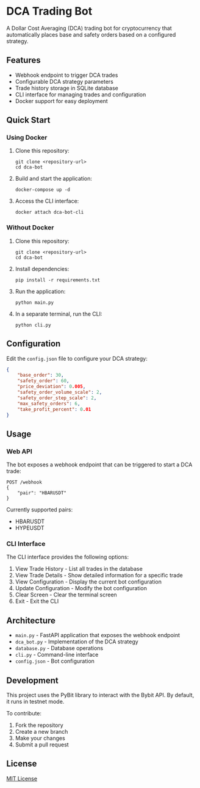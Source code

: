 # DCA Trading Bot

A Dollar Cost Averaging (DCA) trading bot for cryptocurrency that automatically places base and safety orders based on a configured strategy.

## Features

- Webhook endpoint to trigger DCA trades
- Configurable DCA strategy parameters
- Trade history storage in SQLite database
- CLI interface for managing trades and configuration
- Docker support for easy deployment

## Quick Start

### Using Docker

1. Clone this repository:
   ```
   git clone <repository-url>
   cd dca-bot
   ```

2. Build and start the application:
   ```
   docker-compose up -d
   ```

3. Access the CLI interface:
   ```
   docker attach dca-bot-cli
   ```

### Without Docker

1. Clone this repository:
   ```
   git clone <repository-url>
   cd dca-bot
   ```

2. Install dependencies:
   ```
   pip install -r requirements.txt
   ```

3. Run the application:
   ```
   python main.py
   ```

4. In a separate terminal, run the CLI:
   ```
   python cli.py
   ```

## Configuration

Edit the `config.json` file to configure your DCA strategy:

```json
{
    "base_order": 30,
    "safety_order": 60,
    "price_deviation": 0.005,
    "safety_order_volume_scale": 2,
    "safety_order_step_scale": 2,
    "max_safety_orders": 6,
    "take_profit_percent": 0.01
}
```

## Usage

### Web API

The bot exposes a webhook endpoint that can be triggered to start a DCA trade:

```
POST /webhook
{
    "pair": "HBARUSDT"
}
```

Currently supported pairs:
- HBARUSDT
- HYPEUSDT

### CLI Interface

The CLI interface provides the following options:

1. View Trade History - List all trades in the database
2. View Trade Details - Show detailed information for a specific trade
3. View Configuration - Display the current bot configuration
4. Update Configuration - Modify the bot configuration
5. Clear Screen - Clear the terminal screen
6. Exit - Exit the CLI

## Architecture

- `main.py` - FastAPI application that exposes the webhook endpoint
- `dca_bot.py` - Implementation of the DCA strategy
- `database.py` - Database operations
- `cli.py` - Command-line interface
- `config.json` - Bot configuration

## Development

This project uses the PyBit library to interact with the Bybit API. By default, it runs in testnet mode.

To contribute:

1. Fork the repository
2. Create a new branch
3. Make your changes
4. Submit a pull request

## License

[MIT License](LICENSE)
